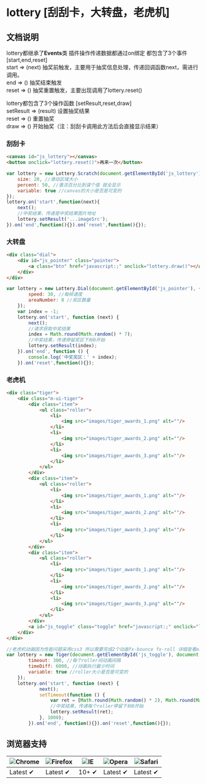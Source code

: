 # lottery [刮刮卡，大转盘，老虎机]

## 文档说明

lottery都继承了**Events**类 插件操作传递数据都通过on绑定 都包含了3个事件[start,end,reset]</br>
start => (next) 抽奖前触发，主要用于抽奖信息处理，传递回调函数next，需进行调用。</br>
end => () 抽奖结束触发</br>
reset => () 抽奖重置触发，主要出现调用了lottery.reset()</br>

lottery都包含了3个操作函数 [setResult,reset,draw]</br>
setResult => (result) 设置抽奖结果</br>
reset => () 重置抽奖</br>
draw => () 开始抽奖（注：刮刮卡调用此方法后会直接显示结果）</br>

### 刮刮卡

```html
<canvas id="js_lottery"></canvas>
<button onclick="lottery.reset()">再来一次</button>
```

```javascript
var lottery = new Lottery.Scratch(document.getElementById('js_lottery'),{
    size: 20, //滑动区域大小
    percent: 50, //激活百分比到谋个值 就全显示
    variable: true //canvas的大小是否是可变的
});
lottery.on('start',function(next){
    next();
    //中奖结果，传递是中奖结果图片地址
    lottery.setResult('...imageSrc');
}).on('end',function(){}).on('reset',function(){});
```

### 大转盘

```html
<div class="dial">
    <div id="js_pointer" class="pointer">
        <a class="btn" href="javascript:;" onclick="lottery.draw()"></a>
    </div>
</div>
```

```javascript
var lottery = new Lottery.Dial(document.getElementById('js_pointer'), {
        speed: 30, //每帧速度
        areaNumber: 8 //奖区数量
    });
    var index = -1;
    lottery.on('start', function (next) {
        next();
        //请求获取中奖结果
        index = Math.round(Math.random() * 7);
        //中奖结果，传递停留奖区下标0开始
        lottery.setResult(index);
    }).on('end', function () {
        console.log('中奖奖区：' + index);
    }).on('reset',function(){});
```

### 老虎机

```html
<div class="tiger">
    <div class="m-ui-tiger">
        <div class="item">
            <ul class="roller">
                <li>
                    <img src="images/tiger_awards_1.png" alt=""/>
                </li>
                <li>
                    <img src="images/tiger_awards_2.png" alt=""/>
                </li>
                <li>
                    <img src="images/tiger_awards_3.png" alt=""/>
                </li>
            </ul>
        </div>
        <div class="item">
            <ul class="roller">
                <li>
                    <img src="images/tiger_awards_1.png" alt=""/>
                </li>
                <li>
                    <img src="images/tiger_awards_2.png" alt=""/>
                </li>
                <li>
                    <img src="images/tiger_awards_3.png" alt=""/>
                </li>
            </ul>
        </div>
        <div class="item">
            <ul class="roller">
                <li>
                    <img src="images/tiger_awards_1.png" alt=""/>
                </li>
                <li>
                    <img src="images/tiger_awards_2.png" alt=""/>
                </li>
                <li>
                    <img src="images/tiger_awards_3.png" alt=""/>
                </li>
            </ul>
        </div>
        <a id="js_toggle" class="toggle" href="javascript:;" onclick="lottery.draw()"></a>
    </div>
</div>
```

```javascript
//老虎机动画因为性能问题采用css3 所以需要完成2个动画fx-bounce fx-roll 详细查看examples
var lottery = new Tiger(document.getElementById('js_toggle'), document.querySelectorAll('.roller'), {
        timeout: 300, //每个roller间动画间隔
        timeDiff: 6000, //动画执行最少时间
        variable: true //roller大小是否是可变的
    });
    lottery.on('start', function (next) {
            next();
            setTimeout(function () {
                var ret = [Math.round(Math.random() * 2), Math.round(Math.random() * 2), Math.round(Math.random() * 2)];
                //中奖结果，传递每个roller停留下标0开始
                lottery.setResult(ret);
            }, 1000);
        }).on('end', function(){}).on('reset',function(){});
```


## 浏览器支持

![Chrome](https://raw.github.com/alrra/browser-logos/master/chrome/chrome_48x48.png) | ![Firefox](https://raw.github.com/alrra/browser-logos/master/firefox/firefox_48x48.png) | ![IE](https://raw.github.com/alrra/browser-logos/master/internet-explorer/internet-explorer_48x48.png) | ![Opera](https://raw.github.com/alrra/browser-logos/master/opera/opera_48x48.png) | ![Safari](https://raw.github.com/alrra/browser-logos/master/safari/safari_48x48.png)
--- | --- | --- | --- | --- |
Latest ✔ | Latest ✔ | 10+ ✔ | Latest ✔ | Latest ✔ |